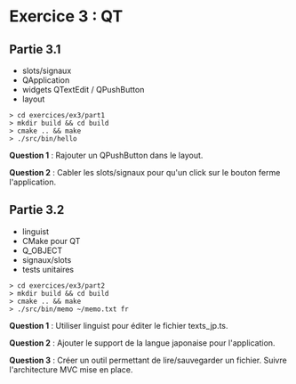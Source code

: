 Exercice 3 : QT
===============

Partie 3.1
----------

- slots/signaux
- QApplication
- widgets QTextEdit / QPushButton
- layout

````
> cd exercices/ex3/part1
> mkdir build && cd build
> cmake .. && make
> ./src/bin/hello
````

**Question 1** : Rajouter un QPushButton dans le layout.

**Question 2** : Cabler les slots/signaux pour qu'un click sur le bouton ferme l'application.

Partie 3.2
----------

- linguist
- CMake pour QT
- Q_OBJECT
- signaux/slots
- tests unitaires

````
> cd exercices/ex3/part2
> mkdir build && cd build
> cmake .. && make
> ./src/bin/memo ~/memo.txt fr
````

**Question 1** : Utiliser linguist pour éditer le fichier texts_jp.ts.

**Question 2** : Ajouter le support de la langue japonaise pour l'application.

**Question 3** : Créer un outil permettant de lire/sauvegarder un fichier. Suivre l'architecture MVC mise en place.
